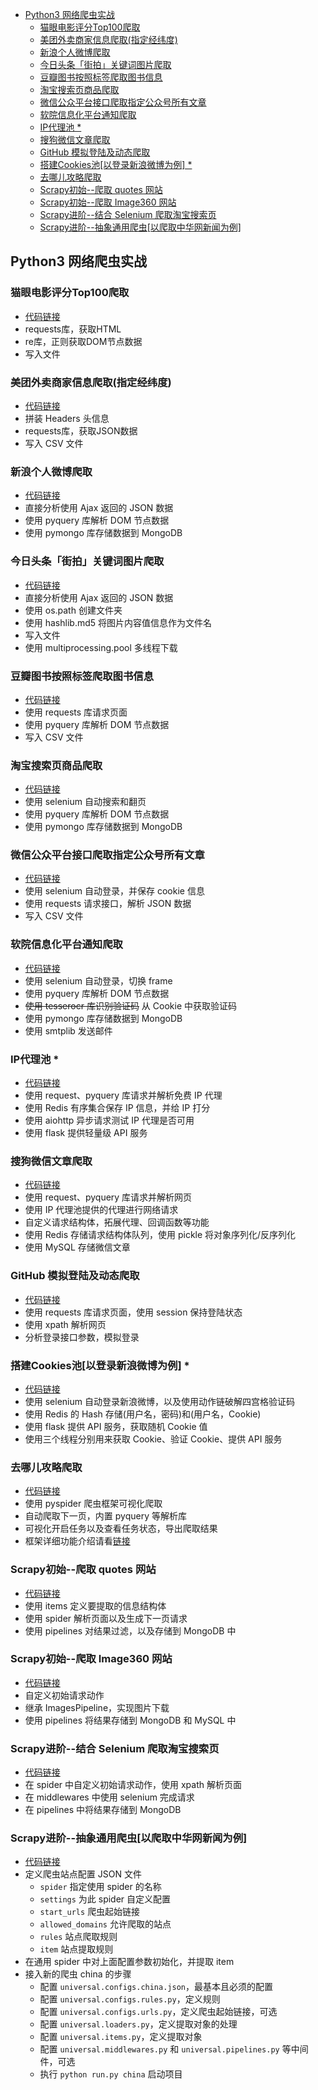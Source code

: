 <!-- START doctoc generated TOC please keep comment here to allow auto update -->
<!-- DON'T EDIT THIS SECTION, INSTEAD RE-RUN doctoc TO UPDATE -->

- [Python3 网络爬虫实战](#python3-%E7%BD%91%E7%BB%9C%E7%88%AC%E8%99%AB%E5%AE%9E%E6%88%98)
  - [猫眼电影评分Top100爬取](#%E7%8C%AB%E7%9C%BC%E7%94%B5%E5%BD%B1%E8%AF%84%E5%88%86top100%E7%88%AC%E5%8F%96)
  - [美团外卖商家信息爬取(指定经纬度)](#%E7%BE%8E%E5%9B%A2%E5%A4%96%E5%8D%96%E5%95%86%E5%AE%B6%E4%BF%A1%E6%81%AF%E7%88%AC%E5%8F%96%E6%8C%87%E5%AE%9A%E7%BB%8F%E7%BA%AC%E5%BA%A6)
  - [新浪个人微博爬取](#%E6%96%B0%E6%B5%AA%E4%B8%AA%E4%BA%BA%E5%BE%AE%E5%8D%9A%E7%88%AC%E5%8F%96)
  - [今日头条「街拍」关键词图片爬取](#%E4%BB%8A%E6%97%A5%E5%A4%B4%E6%9D%A1%E8%A1%97%E6%8B%8D%E5%85%B3%E9%94%AE%E8%AF%8D%E5%9B%BE%E7%89%87%E7%88%AC%E5%8F%96)
  - [豆瓣图书按照标签爬取图书信息](#%E8%B1%86%E7%93%A3%E5%9B%BE%E4%B9%A6%E6%8C%89%E7%85%A7%E6%A0%87%E7%AD%BE%E7%88%AC%E5%8F%96%E5%9B%BE%E4%B9%A6%E4%BF%A1%E6%81%AF)
  - [淘宝搜索页商品爬取](#%E6%B7%98%E5%AE%9D%E6%90%9C%E7%B4%A2%E9%A1%B5%E5%95%86%E5%93%81%E7%88%AC%E5%8F%96)
  - [微信公众平台接口爬取指定公众号所有文章](#%E5%BE%AE%E4%BF%A1%E5%85%AC%E4%BC%97%E5%B9%B3%E5%8F%B0%E6%8E%A5%E5%8F%A3%E7%88%AC%E5%8F%96%E6%8C%87%E5%AE%9A%E5%85%AC%E4%BC%97%E5%8F%B7%E6%89%80%E6%9C%89%E6%96%87%E7%AB%A0)
  - [软院信息化平台通知爬取](#%E8%BD%AF%E9%99%A2%E4%BF%A1%E6%81%AF%E5%8C%96%E5%B9%B3%E5%8F%B0%E9%80%9A%E7%9F%A5%E7%88%AC%E5%8F%96)
  - [IP代理池 *](#ip%E4%BB%A3%E7%90%86%E6%B1%A0-)
  - [搜狗微信文章爬取](#%E6%90%9C%E7%8B%97%E5%BE%AE%E4%BF%A1%E6%96%87%E7%AB%A0%E7%88%AC%E5%8F%96)
  - [GitHub 模拟登陆及动态爬取](#github-%E6%A8%A1%E6%8B%9F%E7%99%BB%E9%99%86%E5%8F%8A%E5%8A%A8%E6%80%81%E7%88%AC%E5%8F%96)
  - [搭建Cookies池[以登录新浪微博为例] *](#%E6%90%AD%E5%BB%BAcookies%E6%B1%A0%E4%BB%A5%E7%99%BB%E5%BD%95%E6%96%B0%E6%B5%AA%E5%BE%AE%E5%8D%9A%E4%B8%BA%E4%BE%8B-)
  - [去哪儿攻略爬取](#%E5%8E%BB%E5%93%AA%E5%84%BF%E6%94%BB%E7%95%A5%E7%88%AC%E5%8F%96)
  - [Scrapy初始--爬取 quotes 网站](#scrapy%E5%88%9D%E5%A7%8B--%E7%88%AC%E5%8F%96-quotes-%E7%BD%91%E7%AB%99)
  - [Scrapy初始--爬取 Image360 网站](#scrapy%E5%88%9D%E5%A7%8B--%E7%88%AC%E5%8F%96-image360-%E7%BD%91%E7%AB%99)
  - [Scrapy进阶--结合 Selenium 爬取淘宝搜索页](#scrapy%E8%BF%9B%E9%98%B6--%E7%BB%93%E5%90%88-selenium-%E7%88%AC%E5%8F%96%E6%B7%98%E5%AE%9D%E6%90%9C%E7%B4%A2%E9%A1%B5)
  - [Scrapy进阶--抽象通用爬虫[以爬取中华网新闻为例]](#scrapy%E8%BF%9B%E9%98%B6--%E6%8A%BD%E8%B1%A1%E9%80%9A%E7%94%A8%E7%88%AC%E8%99%AB%E4%BB%A5%E7%88%AC%E5%8F%96%E4%B8%AD%E5%8D%8E%E7%BD%91%E6%96%B0%E9%97%BB%E4%B8%BA%E4%BE%8B)

<!-- END doctoc generated TOC please keep comment here to allow auto update -->

Python3 网络爬虫实战
------
### 猫眼电影评分Top100爬取
- [代码链接](chapter3/maoyan.py)
- requests库，获取HTML
- re库，正则获取DOM节点数据
- 写入文件

### 美团外卖商家信息爬取(指定经纬度)
- [代码链接](chapter3/meituan_waimai.py)
- 拼装 Headers 头信息
- requests库，获取JSON数据
- 写入 CSV 文件

### 新浪个人微博爬取
- [代码链接](chapter6/weibo.py)
- 直接分析使用 Ajax 返回的 JSON 数据
- 使用 pyquery 库解析 DOM 节点数据
- 使用 pymongo 库存储数据到 MongoDB

### 今日头条「街拍」关键词图片爬取
- [代码链接](chapter6/jiepai.py)
- 直接分析使用 Ajax 返回的 JSON 数据
- 使用 os.path 创建文件夹
- 使用 hashlib.md5 将图片内容值信息作为文件名
- 写入文件
- 使用 multiprocessing.pool 多线程下载

### 豆瓣图书按照标签爬取图书信息
- [代码链接](chapter6/douban.py)
- 使用 requests 库请求页面
- 使用 pyquery 库解析 DOM 节点数据
- 写入 CSV 文件

### 淘宝搜索页商品爬取
- [代码链接](chapter7/taobao.py)
- 使用 selenium 自动搜索和翻页
- 使用 pyquery 库解析 DOM 节点数据
- 使用 pymongo 库存储数据到 MongoDB

### 微信公众平台接口爬取指定公众号所有文章
- [代码链接](chapter8/weixin.py)
- 使用 selenium 自动登录，并保存 cookie 信息
- 使用 requests 请求接口，解析 JSON 数据
- 写入 CSV 文件

### 软院信息化平台通知爬取
- [代码链接](chapter8/ustc_sse/ustc_sse.py)
- 使用 selenium 自动登录，切换 frame
- 使用 pyquery 库解析 DOM 节点数据
- ~~使用 tesserocr 库识别验证码~~ 从 Cookie 中获取验证码
- 使用 pymongo 库存储数据到 MongoDB
- 使用 smtplib 发送邮件

### IP代理池 *
- [代码链接](https://github.com/gabearwin/ProxyPool)
- 使用 request、pyquery 库请求并解析免费 IP 代理
- 使用 Redis 有序集合保存 IP 信息，并给 IP 打分
- 使用 aiohttp 异步请求测试 IP 代理是否可用
- 使用 flask 提供轻量级 API 服务

### 搜狗微信文章爬取
- [代码链接](weixin/spider.py)
- 使用 request、pyquery 库请求并解析网页
- 使用 IP 代理池提供的代理进行网络请求
- 自定义请求结构体，拓展代理、回调函数等功能
- 使用 Redis 存储请求结构体队列，使用 pickle 将对象序列化/反序列化
- 使用 MySQL 存储微信文章

### GitHub 模拟登陆及动态爬取
- [代码链接](chapter10/github.py)
- 使用 requests 库请求页面，使用 session 保持登陆状态
- 使用 xpath 解析网页
- 分析登录接口参数，模拟登录

### 搭建Cookies池[以登录新浪微博为例] *
- [代码链接](https://github.com/gabearwin/CookiesPool)
- 使用 selenium 自动登录新浪微博，以及使用动作链破解四宫格验证码
- 使用 Redis 的 Hash 存储(用户名，密码)和(用户名，Cookie)
- 使用 flask 提供 API 服务，获取随机 Cookie 值
- 使用三个线程分别用来获取 Cookie、验证 Cookie、提供 API 服务

### 去哪儿攻略爬取
- [代码链接](chapter12/qunar.py)
- 使用 pyspider 爬虫框架可视化爬取
- 自动爬取下一页，内置 pyquery 等解析库
- 可视化开启任务以及查看任务状态，导出爬取结果
- 框架详细功能介绍请看[链接](https://github.com/binux/pyspider)

### Scrapy初始--爬取 quotes 网站
- [代码链接](chapter13/tutorial/tutorial/spiders/quotes.py)
- 使用 items 定义要提取的信息结构体
- 使用 spider 解析页面以及生成下一页请求
- 使用 pipelines 对结果过滤，以及存储到 MongoDB 中

### Scrapy初始--爬取 Image360 网站
- [代码链接](chapter13/pipeline/pipeline/spiders/images.py)
- 自定义初始请求动作
- 继承 ImagesPipeline，实现图片下载
- 使用 pipelines 将结果存储到 MongoDB 和 MySQL 中

### Scrapy进阶--结合 Selenium 爬取淘宝搜索页
- [代码链接](chapter13/scrapyselenium/scrapyselenium/spiders/taobao.py)
- 在 spider 中自定义初始请求动作，使用 xpath 解析页面
- 在 middlewares 中使用 selenium 完成请求
- 在 pipelines 中将结果存储到 MongoDB

### Scrapy进阶--抽象通用爬虫[以爬取中华网新闻为例]
- [代码链接](chapter13/universal/run.py)
- 定义爬虫站点配置 JSON 文件
    - `spider` 指定使用 spider 的名称
    - `settings` 为此 spider 自定义配置
    - `start_urls` 爬虫起始链接
    - `allowed_domains` 允许爬取的站点
    - `rules` 站点爬取规则
    - `item` 站点提取规则
- 在通用 spider 中对上面配置参数初始化，并提取 item
- 接入新的爬虫 china 的步骤
    - 配置 `universal.configs.china.json`，最基本且必须的配置
    - 配置 `universal.configs.rules.py`，定义规则
    - 配置 `universal.configs.urls.py`，定义爬虫起始链接，可选
    - 配置 `universal.loaders.py`，定义提取对象的处理
    - 配置 `universal.items.py`，定义提取对象
    - 配置 `universal.middlewares.py` 和 `universal.pipelines.py` 等中间件，可选
    - 执行 `python run.py china` 启动项目
